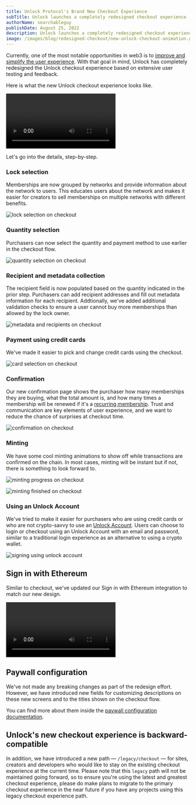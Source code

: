 ```yaml
---
title: Unlock Protocol's Brand New Checkout Experience
subTitle: Unlock launches a completely redesigned checkout experience
authorName: searchableguy
publishDate: August 25, 2022
description: Unlock launches a completely redesigned checkout experience.
image: /images/blog/redesigned-checkout/new-unlock-checkout-animation.gif
---
```


Currently, one of the most notable opportunities in web3 is to [improve and simplify the user experience](https://builtin.com/design-ux/web3-design). With that goal in mind, Unlock has completely redesigned the Unlock checkout experience based on extensive user testing and feedback.

Here is what the new Unlock checkout experience looks like.

<video controls autoplay>
  <source src="/images/blog/redesigned-checkout/checkout-experience.mp4" type="video/mp4">
</video>

Let's go into the details, step-by-step.

### Lock selection

Memberships are now grouped by networks and provide information about the network to users. This educates users about the network and makes it easier for creators to sell memberships on multiple networks with different benefits.

![lock selection on checkout](/images/blog/redesigned-checkout/new-checkout.png)

### Quantity selection

Purchasers can now select the quantity and payment method to use earlier in the checkout flow.

![quantity selection on checkout](/images/blog/redesigned-checkout/new-checkout-quantity.jpg)

### Recipient and metadata collection

The recipient field is now populated based on the quantity indicated in the prior step. Purchasers can add recipient addresses and fill out metadata information for each recipient. Addtionally, we've added additional validation checks to ensure a user cannot buy more memberships than allowed by the lock owner.

![metadata and recipients on checkout](/images/blog/redesigned-checkout/new-checkout-metadata.png)

### Payment using credit cards

We've made it easier to pick and change credit cards using the checkout.

![card selection on checkout](/images/blog/redesigned-checkout/new-checkout-add-card.png)

### Confirmation

Our new confirmation page shows the purchaser how many memberships they are buying, what the total amount is, and how many times a membership will be renewed if it's a [recurring membership](https://unlock-protocol.com/blog/recurring-subscription-nft). Trust and communication are key elements of user experience, and we want to reduce the chance of surprises at checkout time.

![confirmation on checkout](/images/blog/redesigned-checkout/new-checkout-confirmation.png)

### Minting

We have some cool minting animations to show off while transactions are confirmed on the chain. In most cases, minting will be instant but if not, there is something to look forward to.

![minting progress on checkout](/images/blog/redesigned-checkout/new-checkout-minting.png)

![minting finished on checkout](/images/blog/redesigned-checkout/new-checkout-finished.png)

### Using an Unlock Account

We've tried to make it easier for purchasers who are using credit cards or who are not crypto-savvy to use an [Unlock Account](https://docs.unlock-protocol.com/basics/new-to-unlock/unlock-accounts). Users can choose to login or checkout using an Unlock Account with an email and password, similar to a traditional login experience as an alternative to using a crypto wallet.

![signing using unlock account](/images/blog/redesigned-checkout/new-checkout-unlock-account.png)

## Sign in with Ethereum

Similar to checkout, we've updated our Sign in with Ethereum integration to match our new design.

<video controls autoplay>
  <source src="/images/blog/redesigned-checkout/sign-in-with-ethereum.mp4" type="video/mp4">
</video>

## Paywall configuration

We've not made any breaking changes as part of the redesign effort. However, we have introduced new fields for customizing descriptions on these new screens and to the titles shown on the checkout flow.

You can find more about them inside the [paywall configuration documentation](https://docs.unlock-protocol.com/tools/paywall/configuring-checkout).

## Unlock's new checkout experience is backward-compatible

In addition, we have introduced a new path — `/legacy/checkout` — for sites, creators and developers who would like to stay on the existing checkout experience at the current time. Please note that this `legacy` path will not be maintained going forward, so to ensure you're using the latest and greatest checkout experience, please do make plans to migrate to the primary checkout experience in the near future if you have any projects using this legacy checkout experience path.
